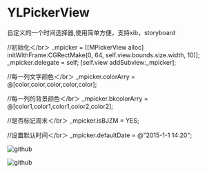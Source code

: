 # YLPickerView
自定义的一个时间选择器,使用简单方便，支持xib，storyboard

//初始化＜/br＞
_mpicker = [[MPickerView alloc] initWithFrame:CGRectMake(0, 64, self.view.bounds.size.width, 10)];
_mpicker.delegate = self;
[self.view addSubview:_mpicker];

//每一列文字颜色＜/br＞
_mpicker.colorArry = @[color,color,color,color,color];

//每一列的背景颜色＜/br＞
_mpicker.bkcolorArry = @[color1,color1,color1,color2,color2];

//是否标记周末＜/br＞
_mpicker.isBJZM = YES;

//设置默认时间＜/br＞
_mpicker.defaultDate = @"2015-1-1 14:20";

![github](https://raw.github.com/liangjiaxin/YLPickerView/master/slimage/ww.png "github")

![github](https://raw.github.com/liangjiaxin/YLPickerView/master/slimage/qq.png "github")

